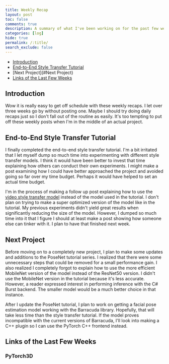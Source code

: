 ```yaml
---
title: Weekly Recap
layout: post
toc: false
comments: true
description: A summary of what I've been working on for the past few weeks.
categories: [log]
hide: true
permalink: /:title/
search_exclude: false
---
```


* [Introduction](#introduction)
* [End-to-End Style Transfer Tutorial](#end-to-end-style-transfer-tutorial)
* [Next Project](#Next Project)
* [Links of the Last Few Weeks](#links-of-the-last-few-weeks)



## Introduction

Wow it is really easy to get off schedule with these weekly recaps. I let over three weeks go by without posting one. Maybe I should try doing daily recaps just so I don't fall out of the routine as easily. It's too tempting to put off these weekly posts when I'm in the middle of an actual project. 

## End-to-End Style Transfer Tutorial

I finally completed the end-to-end style transfer tutorial. I'm a bit irritated that I let myself dump so much time into experimenting with different style transfer models. I think it would have been better to invest that time explaining how others can conduct their own experiments. I might make a post examining how I could have better approached the project and avoided going so far over my time budget. Perhaps it would have helped to set an actual time budget.

I'm in the process of making a follow up post explaining how to use the [video style transfer model](https://github.com/OndrejTexler/Few-Shot-Patch-Based-Training) instead of the model used in the tutorial. I don't plan on trying to make a super optimized version of the model like in the tutorial. My previous experiments didn't yield great results when significantly reducing the size of the model. However, I dumped so much time into it that I figure I should at least make a post showing how someone else can tinker with it. I plan to have that finished next week.

## Next Project

Before moving on to a completely new project, I plan to make some updates and additions to the PoseNet tutorial series. I realized that there were some unnecessary steps that could be removed for a small performance gain. I also realized I completely forgot to explain how to use the more efficient MobileNet version of the model instead of the ResNet50 version. I didn't use the MobileNet version in the tutorial because it's less accurate. However, a reader expressed interest in performing inference with the C# Burst backend. The smaller model would be a much better choice in that instance.

After I update the PoseNet tutorial, I plan to work on getting a facial pose estimation model working with the Barracuda library. Hopefully, that will take less time than the style transfer tutorial. If the model proves incompatible with the current versions of Barracuda, I'll look into making a C++ plugin so I can use the PyTorch C++ frontend instead.



## Links of the Last Few Weeks

### PyTorch3D



